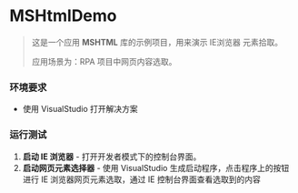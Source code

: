 # MSHtmlDemo

> 这是一个应用 **MSHTML** 库的示例项目，用来演示 IE浏览器 元素拾取。
> 
> 应用场景为：RPA 项目中网页内容选取。

### 环境要求

- 使用 VisualStudio 打开解决方案

### 运行测试

1. **启动 IE 浏览器** - 打开开发者模式下的控制台界面。
2. **启动网页元素选择器** - 使用 VisualStudio 生成启动程序，点击程序上的按钮进行 IE 浏览器网页元素选取，通过 IE 控制台界面查看选取到的内容

